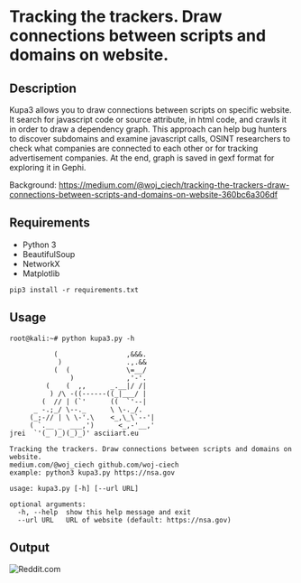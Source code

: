 # Tracking the trackers. Draw connections between scripts and domains on website.

## Description
Kupa3 allows you to draw connections between scripts on specific website. It search for javascript code or source attribute, in html code, and crawls it in order to draw a dependency graph. This approach can help bug hunters to discover subdomains and examine javascript calls, OSINT researchers to check what companies are connected to each other or for tracking advertisement companies. At the end, graph is saved in gexf format for exploring it in Gephi.

Background: https://medium.com/@woj_ciech/tracking-the-trackers-draw-connections-between-scripts-and-domains-on-website-360bc6a306df

## Requirements
- Python 3
- BeautifulSoup
- NetworkX
- Matplotlib

```
pip3 install -r requirements.txt
```


## Usage
```
root@kali:~# python kupa3.py -h

           (                 ,&&&.
            )                .,.&&
           (  (              \=__/
               )             ,'-'.
         (    (  ,,      _.__|/ /|
          ) /\ -((------((_|___/ |
        (  // | (`'      ((  `'--|
      _ -.;_/ \--._      \ \-._/.
     (_;-// | \ \-'.\    <_,\_\`--'|
     ( `.__ _  ___,')      <_,-'__,'
jrei  `'(_ )_)(_)_)' asciiart.eu

Tracking the trackers. Draw connections between scripts and domains on website.
medium.com/@woj_ciech github.com/woj-ciech
example: python3 kupa3.py https://nsa.gov

usage: kupa3.py [-h] [--url URL]

optional arguments:
  -h, --help  show this help message and exit
  --url URL   URL of website (default: https://nsa.gov)
```

## Output
![Reddit.com](https://i.imgur.com/WcQKMKa.png "Graph for reddit.com")
